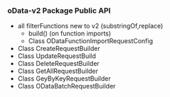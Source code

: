 ### oData-v2 Package Public API

- all filterFunctions new to v2 (substringOf,replace)
  - build() (on function imports)
  - Class ODataFunctionImportRequestConfig
- Class CreateRequestBuilder
- Class UpdateRequestBuild
- Class DeleteRequestBuilder
- Class GetAllRequestBuilder
- Class GeyByKeyRequestBuilder
- Class ODataBatchRequestBuilder
